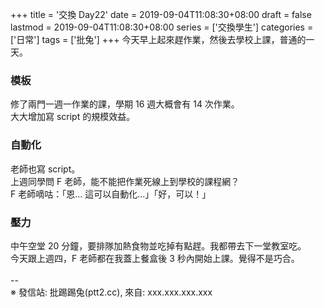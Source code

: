 +++
title = '交換 Day22'
date = 2019-09-04T11:08:30+08:00
draft = false
lastmod = 2019-09-04T11:08:30+08:00
series = ['交換學生']
categories = ['日常']
tags = ['批兔']
+++
今天早上起來趕作業，然後去學校上課，普通的一天。<br>
### 模板
修了兩門一週一作業的課，學期 16 週大概會有 14 次作業。<br>
大大增加寫 script 的規模效益。<br>
### 自動化
老師也寫 script。<br>
上週同學問 F 老師，能不能把作業死線上到學校的課程網？<br>
F 老師嘀咕：「恩... 這可以自動化...」「好，可以！」<br>
### 壓力
中午空堂 20 分鐘，要排隊加熱食物並吃掉有點趕。我都帶去下一堂教室吃。<br>
今天跟上週四，F 老師都在我蓋上餐盒後 3 秒內開始上課。覺得不是巧合。<br>
<br>
--<br>
※ 發信站: 批踢踢兔(ptt2.cc), 來自: xxx.xxx.xxx.xxx<br>
